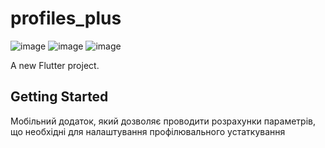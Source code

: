 # profiles_plus
![image](https://github.com/Novoshytskyi/profiles_plus/assets/93870245/600b71c7-2146-40be-a6c3-32123cd4c39a)
![image](https://github.com/Novoshytskyi/profiles_plus/assets/93870245/c217b38a-0c3d-4ebf-a7c1-073470a30b31)
![image](https://github.com/Novoshytskyi/profiles_plus/assets/93870245/2e6cbfe4-dfbb-46d3-a360-1cd9df6fe001)

A new Flutter project.

## Getting Started

Мобільний додаток, який дозволяє проводити розрахунки параметрів, що необхідні для налаштування профілювального устаткування
